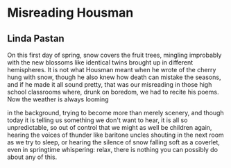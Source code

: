 # Misreading Housman
## Linda Pastan
On this first day of spring, snow
covers the fruit trees, mingling improbably
with the new blossoms like identical twins
brought up in different hemispheres.
It is not what Housman meant
when he wrote of the cherry
hung with snow, though he also knew
how death can mistake the seasons,
and if he made it all sound pretty,
that was our misreading
in those high school classrooms
where, drunk on boredom, we had to recite
his poems. Now the weather is always looming

in the background, trying to become more
than merely scenery, and though today
it is telling us something
we don't want to hear, it is all
so unpredictable, so out of control
that we might as well be children again,
hearing the voices of thunder
like baritone uncles shouting
in the next room as we try to sleep,
or hearing the silence of snow falling
soft as a coverlet, even in springtime
whispering: relax, there is nothing
you can possibly do about any of this.